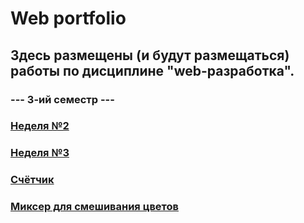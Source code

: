 # Web portfolio

## Здесь размещены (и будут размещаться) работы по дисциплине "web-разработка".

### --- 3-ий семестр ---

### [Неделя №2](https://github.com/a6pekosqaa/Web/tree/master/Week_2)

### [Неделя №3](https://github.com/a6pekosqaa/Web/tree/master/Week_3)

### [Счётчик](https://kodaktor.ru/?!=2c4cefb_0461c)

### [Миксер для смешивания цветов](https://github.com/a6pekosqaa/Web/blob/master/mixer.html)
